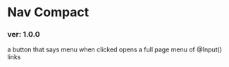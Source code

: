 # Nav Compact
### ver: 1.0.0

a button that says menu
when clicked opens a full page menu of @Input() links